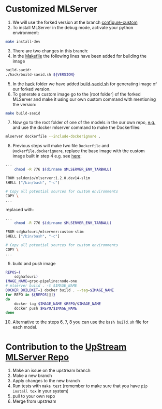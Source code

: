 # Customized MLServer

1. We will use the forked version at the branch [configure-custom](https://github.com/saeid93/MLServer/tree/configure-custom)
2. To install MLServer in the debug mode, activate your python environment:
```bash
make install-dev
```
3. There are two changes in this branch:
4. In the [Makefile](https://github.com/saeid93/MLServer/blob/84716ac670fcd8552038ebc29f6fc0ed59ebd171/Makefile#L33) the following lines have been added for building the image
```bash
build-saeid:
./hack/build-saeid.sh ${VERSION}
```
5. In the [hack](https://github.com/saeid93/MLServer/tree/configure-custom/hack) folder we have added [build-saeid.sh](https://github.com/saeid93/MLServer/blob/configure-custom/hack/build-saeid.sh) for generating image of our forked version.
6. To generate a custom image go to the [root folder] of the forked MLServer and make it using our own custom command with mentioning the version:
```bash
make build-saeid
```
7. Now go to the root folder of one of the models in the our own repo, [e.g.](https://github.com/reconfigurable-ml-pipeline/infernece-pipeline-joint-optimization/tree/main/pipelines/pipeline-connnection-latency/mlserver-mock/seldon-core-version/nodes/node-one) and use the docker mlserver command to make the Dockerfiles:
```bash
mlserver dockerfile --include-dockerignore .
```
8. Previous steps will make two file `Dockerfile` and `Dockerfile.dockerignore`, replace the base image with the custom image built in step 4 e.g. see [here](https://github.com/reconfigurable-ml-pipeline/infernece-pipeline-joint-optimization/blob/0364a841816fcf6baea84996cf229ee7491a130c/pipelines/pipeline-connnection-latency/mlserver-mock/seldon-core-version/nodes/node-one/Dockerfile#L31):
```bash
...
    chmod -R 776 $(dirname $MLSERVER_ENV_TARBALL)

FROM seldonio/mlserver:1.2.0.dev14-slim
SHELL ["/bin/bash", "-c"]

# Copy all potential sources for custom environments
COPY \
...
```
replaced with:
```bash
...
    chmod -R 776 $(dirname $MLSERVER_ENV_TARBALL)

FROM sdghafouri/mlserver:custom-slim
SHELL ["/bin/bash", "-c"]

# Copy all potential sources for custom environments
COPY \
...
```
9. build and push image
```bash
REPOS=(
    sdghafouri)
IMAGE_NAME=grpc-pipeline:node-one
# mlserver build . -t $IMAGE_NAME
DOCKER_BUILDKIT=1 docker build . --tag=$IMAGE_NAME
for REPO in ${REPOS[@]}
do
    docker tag $IMAGE_NAME $REPO/$IMAGE_NAME
    docker push $REPO/$IMAGE_NAME
done
```
10. Alternative to the steps 6, 7, 8 you can use the `bash build.sh` file for each model.

# Contribution to the [UpStream MLServer Repo](https://github.com/SeldonIO/MLServer)

1. Make an issue on the upstream branch
2. Make a new branch
3. Apply changes to the new branch
4. Run tests with `make test` (remember to make sure that you have `pip install tox` in your system)
5. pull to your own repo
6. Merge from upstream


